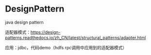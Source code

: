 # DesignPattern
java design pattern

适配器模式：https://design-patterns.readthedocs.io/zh_CN/latest/structural_patterns/adapter.html

应用：jdbc，代码demo（hdfs rpc调用中应用到的适配器模式）
